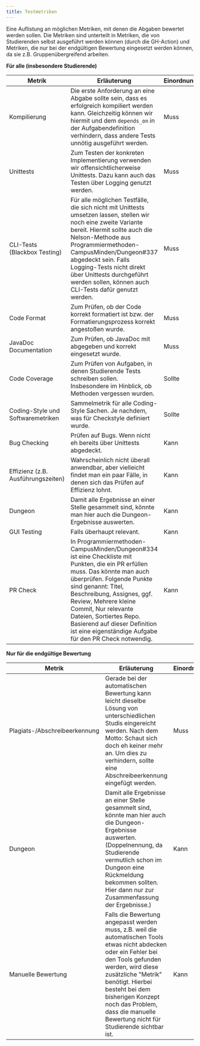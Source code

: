 ```yaml
---
title: Testmetriken
---
```


Eine Auflistung an möglichen Metriken, mit denen die Abgaben bewertet werden sollen. Die Metriken sind unterteilt in Metriken, die von Studierenden selbst ausgeführt werden können (durch die GH-Action) und Metriken, die nur bei der endgültigen Bewertung eingesetzt werden können, da sie z.B. Gruppenübergreifend arbeiten.

**Für alle (insbesondere Studierende)**

| Metrik                             | Erläuterung                                                                                                                                                                                                                                                                                                                                                                    | Einordnung | Tool                                                                                        |
|------------------------------------|--------------------------------------------------------------------------------------------------------------------------------------------------------------------------------------------------------------------------------------------------------------------------------------------------------------------------------------------------------------------------------|------------|---------------------------------------------------------------------------------------------|
| Kompilierung                       | Die erste Anforderung an eine Abgabe sollte sein, dass es erfolgreich kompiliert werden kann. Gleichzeitig können wir hiermit und dem `depends_on` in der Aufgabendefinition verhindern, dass andere Tests unnötig ausgeführt werden.                                                                                                                                          | Muss       | javac                                                                                       |
| Unittests                          | Zum Testen der konkreten Implementierung verwenden wir offensichtlicherweise Unittests. Dazu kann auch das Testen über Logging genutzt werden.                                                                                                                                                                                                                                 | Muss       | [JUnit](https://junit.org/junit5/) / [JGrade](https://github.com/espertus/jgrade)           |
| CLI-Tests (Blackbox Testing)       | Für alle möglichen Testfälle, die sich nicht mit Unittests umsetzen lassen, stellen wir noch eine zweite Variante bereit. Hiermit sollte auch die Nelson-Methode aus Programmiermethoden-CampusMinden/Dungeon#337 abgedeckt sein. Falls Logging-Tests nicht direkt über Unittests durchgeführt werden sollen, können auch CLI-Tests dafür genutzt werden.                      | Muss       | (noch offen) / [JGrade](https://github.com/espertus/jgrade)                                 |
| Code Format                        | Zum Prüfen, ob der Code korrekt formatiert ist bzw. der Formatierungsprozess korrekt angestoßen wurde.                                                                                                                                                                                                                                                                         | Muss       | [Spotless](https://github.com/diffplug/spotless)                                            |
| JavaDoc Documentation              | Zum Prüfen, ob JavaDoc mit abgegeben und korrekt eingesetzt wurde.                                                                                                                                                                                                                                                                                                             | Muss       | [Checkstyle](https://checkstyle.sourceforge.io/)                                            |
| Code Coverage                      | Zum Prüfen von Aufgaben, in denen Studierende Tests schreiben sollen. Insbesondere im Hinblick, ob Methoden vergessen wurden.                                                                                                                                                                                                                                                  | Sollte     | [https://emma.sourceforge.net/intro.html](https://emma.sourceforge.net/intro.html)          |
| Coding-Style und Softwaremetriken  | Sammelmetrik für alle Coding-Style Sachen. Je nachdem, was für Checkstyle definiert wurde.                                                                                                                                                                                                                                                                                     | Sollte     | [Checkstyle](https://checkstyle.sourceforge.io/) (alternativ [PMD](https://pmd.github.io/)) |
| Bug Checking                       | Prüfen auf Bugs. Wenn nicht eh bereits über Unittests abgedeckt.                                                                                                                                                                                                                                                                                                               | Kann       | [SpotBugs](https://spotbugs.github.io/)                                                     |
| Effizienz (z.B. Ausführungszeiten) | Wahrscheinlich nicht überall anwendbar, aber vielleicht findet man ein paar Fälle, in denen sich das Prüfen auf Effizienz lohnt.                                                                                                                                                                                                                                               | Kann       | (offen)                                                                                     |
| Dungeon                            | Damit alle Ergebnisse an einer Stelle gesammelt sind, könnte man hier auch die Dungeon-Ergebnisse auswerten.                                                                                                                                                                                                                                                                   | Kann       | (eigene Anwendung)                                                                          |
| GUI Testing                        | Falls überhaupt relevant.                                                                                                                                                                                                                                                                                                                                                      | Kann       | (offen)                                                                                     |
| PR Check                           | In Programmiermethoden-CampusMinden/Dungeon#334 ist eine Checkliste mit Punkten, die ein PR erfüllen muss. Das könnte man auch überprüfen. Folgende Punkte sind genannt: Titel, Beschreibung, Assignes, ggf. Review, Mehrere kleine Commit, Nur relevante Dateien, Sortiertes Repo. Basierend auf dieser Definition ist eine eigenständige Aufgabe für den PR Check notwendig. | Kann       | (offen)                                                                                     |

**Nur für die endgültige Bewertung**

| Metrik                        | Erläuterung                                                                                                                                                                                                                                                                                                             | Einordnung | Tool               |
|-------------------------------|-------------------------------------------------------------------------------------------------------------------------------------------------------------------------------------------------------------------------------------------------------------------------------------------------------------------------|------------|--------------------|
| Plagiats-/Abschreibeerkennung | Gerade bei der automatischen Bewertung kann leicht dieselbe Lösung von unterschiedlichen Studis eingereicht werden. Nach dem Motto: Schaut sich doch eh keiner mehr an. Um dies zu verhindern, sollte eine Abschreibeerkennung eingefügt werden.                                                                        | Muss       | JPlag              |
| Dungeon                       | Damit alle Ergebnisse an einer Stelle gesammelt sind, könnte man hier auch die Dungeon-Ergebnisse auswerten. (Doppelnennung, da Studierende vermutlich schon im Dungeon eine Rückmeldung bekommen sollten. Hier dann nur zur Zusammenfassung der Ergebnisse.)                                                           | Kann       | (eigene Anwendung) |
| Manuelle Bewertung            | Falls die Bewertung angepasst werden muss, z.B. weil die automatischen Tools etwas nicht abdecken oder ein Fehler bei den Tools gefunden werden, wird diese zusätzliche "Metrik" benötigt. Hierbei besteht bei dem bisherigen Konzept noch das Problem, dass die manuelle Bewertung nicht für Studierende sichtbar ist. | Kann       | (offen)            |
